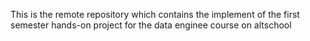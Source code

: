This is the remote repository which contains the implement of the first semester hands-on project for the data enginee course on altschool
